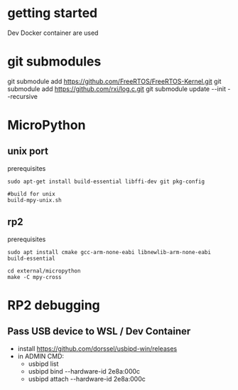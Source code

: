 
# getting started
Dev Docker container are used

# git submodules

git submodule add https://github.com/FreeRTOS/FreeRTOS-Kernel.git
git submodule add https://github.com/rxi/log.c.git 
git submodule update --init --recursive


# MicroPython

## unix port
prerequisites
~~~
sudo apt-get install build-essential libffi-dev git pkg-config
~~~

~~~
#build for unix
build-mpy-unix.sh
~~~


## rp2
prerequisites
~~~
sudo apt install cmake gcc-arm-none-eabi libnewlib-arm-none-eabi build-essential
~~~

~~~
cd external/micropython
make -C mpy-cross
~~~


# RP2 debugging
## Pass USB device to WSL / Dev Container
* install https://github.com/dorssel/usbipd-win/releases
* in ADMIN CMD:
    * usbipd list
    * usbipd bind --hardware-id  2e8a:000c 
    * usbipd attach --hardware-id  2e8a:000c 

